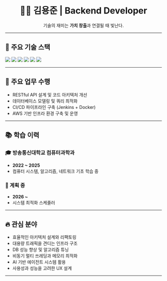 <div align="center">

# 👨‍💻 김용준 | Backend Developer

기술의 재미는 **가치 창출**과 연결될 때 빛난다.

</div>

---

## 🔧 주요 기술 스택

<p>
  <img src="https://img.shields.io/badge/java-007396?style=for-the-badge&logo=java&logoColor=white"/>
  <img src="https://img.shields.io/badge/springboot-6DB33F?style=for-the-badge&logo=springboot&logoColor=white"/>
  <img src="https://img.shields.io/badge/mariadb-003545?style=for-the-badge&logo=mariadb&logoColor=white"/>
  <img src="https://img.shields.io/badge/docker-2496ED?style=for-the-badge&logo=docker&logoColor=white"/>
  <img src="https://img.shields.io/badge/aws-232F3E?style=for-the-badge&logo=amazonaws&logoColor=white"/>
  <img src="https://img.shields.io/badge/linux-FCC624?style=for-the-badge&logo=linux&logoColor=black"/>
</p>

---

## 💼 주요 업무 수행

- RESTful API 설계 및 코드 아키텍처 개선  
- 데이터베이스 모델링 및 쿼리 최적화  
- CI/CD 파이프라인 구축 (Jenkins + Docker)  
- AWS 기반 인프라 환경 구축 및 운영  

---

## 📚 학습 이력

### 🎓 방송통신대학교 컴퓨터과학과  
- **2022 ~ 2025**  
- 컴퓨터 시스템, 알고리즘, 네트워크 기초 학습 중

### 🎯 계획 중
- **2026 ~**  
- 시스템 최적화 스케줄러

---

## 🔥 관심 분야

- 효율적인 아키텍처 설계와 리팩토링  
- 대용량 트래픽을 견디는 인프라 구조  
- DB 성능 향상 및 알고리즘 튜닝  
- 비동기 멀티 쓰레딩과 메모리 최적화  
- AI 기반 에이전트 시스템 활용  
- 사용성과 성능을 고려한 UX 설계  

---

